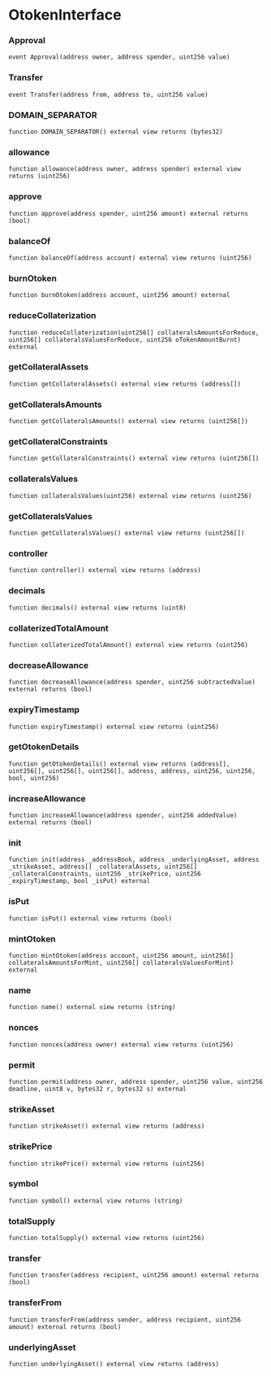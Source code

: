 # OtokenInterface

### Approval

```solidity
event Approval(address owner, address spender, uint256 value)
```

### Transfer

```solidity
event Transfer(address from, address to, uint256 value)
```

### DOMAIN_SEPARATOR

```solidity
function DOMAIN_SEPARATOR() external view returns (bytes32)
```

### allowance

```solidity
function allowance(address owner, address spender) external view returns (uint256)
```

### approve

```solidity
function approve(address spender, uint256 amount) external returns (bool)
```

### balanceOf

```solidity
function balanceOf(address account) external view returns (uint256)
```

### burnOtoken

```solidity
function burnOtoken(address account, uint256 amount) external
```

### reduceCollaterization

```solidity
function reduceCollaterization(uint256[] collateralsAmountsForReduce, uint256[] collateralsValuesForReduce, uint256 oTokenAmountBurnt) external
```

### getCollateralAssets

```solidity
function getCollateralAssets() external view returns (address[])
```

### getCollateralsAmounts

```solidity
function getCollateralsAmounts() external view returns (uint256[])
```

### getCollateralConstraints

```solidity
function getCollateralConstraints() external view returns (uint256[])
```

### collateralsValues

```solidity
function collateralsValues(uint256) external view returns (uint256)
```

### getCollateralsValues

```solidity
function getCollateralsValues() external view returns (uint256[])
```

### controller

```solidity
function controller() external view returns (address)
```

### decimals

```solidity
function decimals() external view returns (uint8)
```

### collaterizedTotalAmount

```solidity
function collaterizedTotalAmount() external view returns (uint256)
```

### decreaseAllowance

```solidity
function decreaseAllowance(address spender, uint256 subtractedValue) external returns (bool)
```

### expiryTimestamp

```solidity
function expiryTimestamp() external view returns (uint256)
```

### getOtokenDetails

```solidity
function getOtokenDetails() external view returns (address[], uint256[], uint256[], uint256[], address, address, uint256, uint256, bool, uint256)
```

### increaseAllowance

```solidity
function increaseAllowance(address spender, uint256 addedValue) external returns (bool)
```

### init

```solidity
function init(address _addressBook, address _underlyingAsset, address _strikeAsset, address[] _collateralAssets, uint256[] _collateralConstraints, uint256 _strikePrice, uint256 _expiryTimestamp, bool _isPut) external
```

### isPut

```solidity
function isPut() external view returns (bool)
```

### mintOtoken

```solidity
function mintOtoken(address account, uint256 amount, uint256[] collateralsAmountsForMint, uint256[] collateralsValuesForMint) external
```

### name

```solidity
function name() external view returns (string)
```

### nonces

```solidity
function nonces(address owner) external view returns (uint256)
```

### permit

```solidity
function permit(address owner, address spender, uint256 value, uint256 deadline, uint8 v, bytes32 r, bytes32 s) external
```

### strikeAsset

```solidity
function strikeAsset() external view returns (address)
```

### strikePrice

```solidity
function strikePrice() external view returns (uint256)
```

### symbol

```solidity
function symbol() external view returns (string)
```

### totalSupply

```solidity
function totalSupply() external view returns (uint256)
```

### transfer

```solidity
function transfer(address recipient, uint256 amount) external returns (bool)
```

### transferFrom

```solidity
function transferFrom(address sender, address recipient, uint256 amount) external returns (bool)
```

### underlyingAsset

```solidity
function underlyingAsset() external view returns (address)
```

